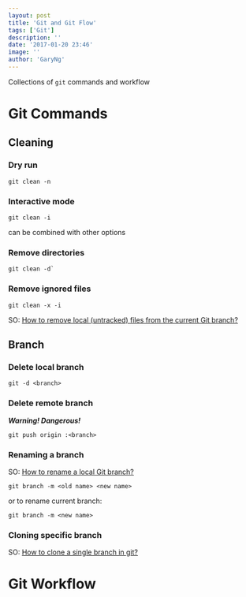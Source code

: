 ```yaml
---
layout: post
title: 'Git and Git Flow'
tags: ['Git']
description: ''
date: '2017-01-20 23:46'
image: ''
author: 'GaryNg'
---
```


Collections of `git` commands and workflow

# Git Commands

## Cleaning

### Dry run
```
git clean -n
```

### Interactive mode
```
git clean -i
```  
can be combined with other options

### Remove directories
```
git clean -d`
```

### Remove ignored files
```
git clean -x -i
```

SO: [How to remove local (untracked) files from the current Git branch?](http://stackoverflow.com/a/64966/1023180)


## Branch

### Delete local branch
```
git -d <branch>
```

### Delete remote branch
**_Warning! Dangerous!_**
```
git push origin :<branch>
```

### Renaming a branch
SO: [How to rename a local Git branch?](http://stackoverflow.com/a/6591218/1023180)
```
git branch -m <old name> <new name>
```  

or to rename current branch:  
```
git branch -m <new name>
```  

### Cloning specific branch
SO: [How to clone a single branch in git?](http://stackoverflow.com/a/9920956/1023180)


# Git Workflow

